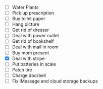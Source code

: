 - [ ] Water Plants
- [ ] Pick up prescription
- [ ] Buy toilet paper
- [ ] Hang picture
- [ ] Get rid of dresser
- [ ] Deal with power outlet
- [ ] Get rid of bookshelf
- [ ] Deal with mail in room
- [ ] Buy mom present
- [x] Deal with stripe
- [ ] Put batteries in scale
- [ ] Patch tire
- [ ] Charge doorbell
- [ ] Fix iMessage and cloud storage backups